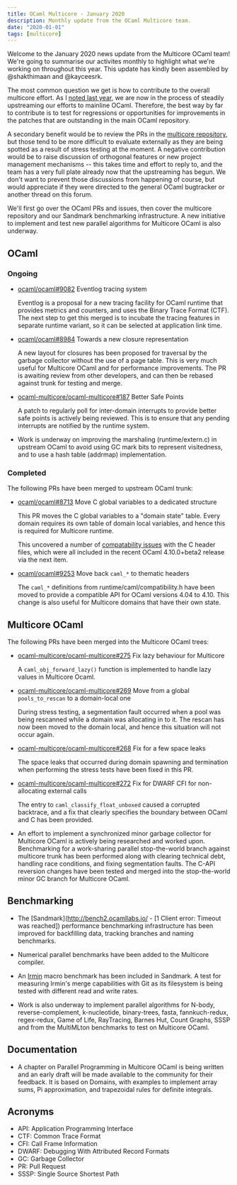 ```yaml
---
title: OCaml Multicore - January 2020
description: Monthly update from the OCaml Multicore team.
date: "2020-01-01"
tags: [multicore]
---
```


Welcome to the January 2020 news update from the Multicore OCaml team! We're going to summarise our activites monthly to highlight what we're working on throughout this year. This update has kindly been assembled by @shakthimaan and @kayceesrk.

The most common question we get is how to contribute to the overall multicore effort. As I [noted last year](https://discuss.ocaml.org/t/multicore-prerequisite-patches-appearing-in-released-ocaml-compilers-now/4408), we are now in the process of steadily upstreaming our efforts to mainline OCaml. Therefore, the best way by far to contribute is to test for regressions or opportunities for improvements in the patches that are outstanding in the main OCaml repository.

A secondary benefit would be to review the PRs in the [multicore repository](https://github.com/ocaml-multicore/ocaml-multicore/pulls), but those tend to be more difficult to evaluate externally as they are being spotted as a result of stress testing at the moment.  A negative contribution would be to raise discussion of orthogonal features or new project management mechanisms -- this takes time and effort to reply to, and the team has a very full plate already now that the upstreaming has begun. We don't want to prevent those discussions from happening of course, but would appreciate if they were directed to the general OCaml bugtracker or another thread on this forum.

We'll first go over the OCaml PRs and issues, then cover the multicore repository and our Sandmark benchmarking infrastructure.  A new initiative to implement and test new parallel algorithms for Multicore OCaml is also underway.

## OCaml

### Ongoing

* [ocaml/ocaml#9082](https://github.com/ocaml/ocaml/pull/9082) Eventlog tracing system
  
  Eventlog is a proposal for a new tracing facility for OCaml runtime that provides metrics and counters, and uses the Binary Trace Format (CTF). The next step to get this merged is to incubate the tracing features in separate runtime variant, so it can be selected at application link time.

* [ocaml/ocaml#8984](https://github.com/ocaml/ocaml/pull/8984) Towards a new closure representation

  A new layout for closures has been proposed for traversal by the  garbage collector without the use of a page table. This is very much useful for Multicore OCaml and for performance improvements. The PR is awaiting review from other developers, and can then be rebased against trunk for testing and merge.

* [ocaml-multicore/ocaml-multicore#187](https://github.com/ocaml-multicore/ocaml-multicore/issues/187) Better Safe Points

  A patch to regularly poll for inter-domain interrupts to provide better safe points is actively being reviewed. This is to ensure that any pending interrupts are notified by the runtime system.

* Work is underway on improving the marshaling (runtime/extern.c) in upstream OCaml to avoid using GC mark bits to represent visitedness, and to use a hash table (addrmap) implementation.

### Completed

The following PRs have been merged to upstream OCaml trunk:

  * [ocaml/ocaml#8713](https://github.com/ocaml/ocaml/pull/8713) Move C global variables to a dedicated structure
  
    This PR moves the C global variables to a "domain state" table. Every domain requires its own table of domain local variables, and hence this is required for Multicore runtime.

    This uncovered a number of [compatability issues](https://github.com/ocaml/ocaml/issues/9205) with the C header files, which were all included in the recent OCaml 4.10.0+beta2 release via the next item.

  * [ocaml/ocaml#9253](https://github.com/ocaml/ocaml/pull/9253) Move back `caml_*` to thematic headers
  
    The `caml_*` definitions from runtime/caml/compatibility.h have been moved to provide a compatible API for OCaml versions 4.04 to 4.10. This change is also useful for Multicore domains that have their own state.

## Multicore OCaml

The following PRs have been merged into the Multicore OCaml trees:

* [ocaml-multicore/ocaml-multicore#275](https://github.com/ocaml-multicore/ocaml-multicore/pull/275)
  Fix lazy behaviour for Multicore
  
  A `caml_obj_forward_lazy()` function is implemented to handle lazy values in Multicore Ocaml.

* [ocaml-multicore/ocaml-multicore#269](https://github.com/ocaml-multicore/ocaml-multicore/pull/269)
  Move from a global `pools_to_rescan` to a domain-local one

  During stress testing, a segmentation fault occurred when a pool was  being rescanned while a domain was allocating in to it. The rescan has now been moved to the domain local, and hence this situation will not occur again.

* [ocaml-multicore/ocaml-multicore#268](https://github.com/ocaml-multicore/ocaml-multicore/pull/268)
  Fix for a few space leaks

  The space leaks that occurred during domain spawning and termination when performing the stress tests have been fixed in this PR.

* [ocaml-multicore/ocaml-multicore#272](https://github.com/ocaml-multicore/ocaml-multicore/pull/272)
  Fix for DWARF CFI for non-allocating external calls
 
  The entry to `caml_classify_float_unboxed` caused a corrupted backtrace, and a fix that clearly specifies the boundary between OCaml and C has been provided.

* An effort to implement a synchronized minor garbage collector for Multicore OCaml is actively being researched and worked upon. Benchmarking for a work-sharing parallel stop-the-world branch against multicore trunk has been performed along with clearing technical debt, handling race conditions, and fixing segmentation faults. The C-API reversion changes have been tested and merged into the stop-the-world minor GC branch for Multicore OCaml.

## Benchmarking

* The [Sandmark](http://bench2.ocamllabs.io/ - [1 Client error: Timeout was reached]) performance benchmarking infrastructure has been improved for backfilling data, tracking branches and naming benchmarks.

* Numerical parallel benchmarks have been added to the Multicore compiler. 
  
* An [Irmin](https://irmin.org) macro benchmark has been included in Sandmark. A test for measuring Irmin's merge capabilities with Git as its filesystem is being tested with different read and write rates.

* Work is also underway to implement parallel algorithms for N-body, reverse-complement, k-nucleotide, binary-trees, fasta, fannkuch-redux, regex-redux, Game of Life, RayTracing, Barnes Hut, Count Graphs, SSSP and from the MultiMLton benchmarks to test on Multicore OCaml.

## Documentation

* A chapter on Parallel Programming in Multicore OCaml is being written and an early draft will be made available to the community for their feedback. It is based on Domains, with examples to implement array sums, Pi approximation, and trapezoidal rules for definite integrals.

## Acronyms

* API: Application Programming Interface
* CTF: Common Trace Format
* CFI: Call Frame Information
* DWARF: Debugging With Attributed Record Formats
* GC: Garbage Collector
* PR: Pull Request
* SSSP: Single Source Shortest Path